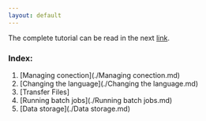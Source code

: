 ```yaml
---
layout: default
---
```


The complete tutorial can be read in the next [link](file:///home/javier/Documentos/Obsidian%20Vault/Media%20folder/intro-HPC-linux-gent.pdf). 

### Index:
1. [Managing conection](./Managing conection.md)
2. [Changing the language](./Changing the language.md)
3. [Transfer Files]
4. [Running batch jobs](./Running batch jobs.md)
5. [Data storage](./Data storage.md)
